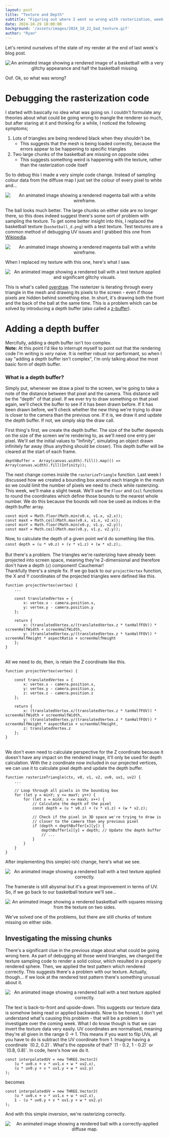 ```yaml
---
layout: post
title: "Texture and Depth"
subtitle: "Figuring out where I went so wrong with rasterization, week ending 2024-10-29"
date: 2024-10-29 18:00:00
background: '/assets/images/2024_10_22_bad_texture.gif'
author: "Ryan"
---
```

Let's remind ourselves of the state of my render at the end of last week's blog post.
<br>
<p style="text-align: center;">
  <img src="{{ "/assets/images/2024_10_22_bad_texture.gif" | relative_url }}" alt="An animated image showing a rendered image of a basketball with a very glitchy appearance and half the basketball missing." style="max-width: 100%; height: auto;">
</p>

Oof. Ok, so what was wrong?

# Debugging the rasterization code
I started with basically no idea what was going on. I couldn't formulate any theories about what could be going wrong to mangle the renderer so much, but after staring at it and thinking for a while, I noticed the following symptoms;
1. Lots of triangles are being rendered black when they shouldn't be.
    - This suggests that the mesh is being loaded correctly, because the errors appear to be happening to specific triangles
2. Two large chunks of the basketball are missing on opposite sides
    - This suggests something weird is happening with the texture, rather than the rasterization code itself

So to debug this I made a very simple code change. Instead of sampling colour data from the diffuse map I just set the colour of every pixel to white and...
<br>
<p style="text-align: center;">
  <img src="{{ "/assets/images/2024_10_29_magenta_ball.gif" | relative_url }}" alt="An animated image showing a rendered magenta ball with a white wireframe." style="max-width: 100%; height: auto;">
</p>

The ball looks much better. The large chunks on either side are no longer there, so this does indeed suggest there's some sort of problem with sampling the texture. To get some better insight into this, I replaced the basketball texture (`basketball_d.png`) with a test texture. Test textures are a common method of debugging UV issues and I grabbed this one from [Wikipedia](https://en.wikipedia.org/wiki/UV_mapping).
<br>
<p style="text-align: center;">
  <img src="{{ "/assets/images/2024_10_29_uv_test_image.jpg" | relative_url }}" alt="An animated image showing a rendered magenta ball with a white wireframe." style="max-width: 100%; height: auto;">
</p>

When I replaced my texture with this one, here's what I saw.
<br>
<p style="text-align: center;">
  <img src="{{ "/assets/images/2024_10_29_uv_test_overdraw.gif" | relative_url }}" alt="An animated image showing a rendered ball with a test texture applied and significant glitchy visuals." style="max-width: 100%; height: auto;">
</p>

This is what's called [overdraw](https://developer.android.com/topic/performance/rendering/overdraw#:~:text=Overdraw%20refers%20to%20the%20system's,the%20cards%20in%20the%20stack.). The rasterizer is iterating through every triangle in the mesh and drawing its pixels to the screen - even if those pixels are hidden behind something else. In short, it's drawing both the front and the back of the ball at the same time. This is a problem which can be solved by introducing a depth buffer (also called a [z-buffer](https://en.wikipedia.org/wiki/Z-buffering)).

# Adding a depth buffer
Mercifully, adding a depth buffer isn't too complex.<br>
**Note:** At this point I'd like to interrupt myself to point out that the rendering code I'm writing is _very_ naive. It is neither robust nor performant, so when I say "adding a depth buffer isn't complex", I'm only talking about the most basic form of depth buffer.

### What is a depth buffer?
Simply put, whenever we draw a pixel to the screen, we're going to take a note of the distance between that pixel and the camera. This distance will be the "depth" of that pixel. If we ever try to draw something on that pixel again, we'll check the buffer to see if it has been drawn before. If it has been drawn before, we'll check whether the new thing we're trying to draw is closer to the camera than the previous one. If it is, we draw it and update the depth buffer. If not, we simply skip the draw call.

First thing's first, we create the depth buffer. The size of the buffer depends on the size of the screen we're rendering to, as we'll need one entry per pixel. We'll set the initial values to "Infinity", simulating an object drawn infinitely far away (thus anything should be closer). This depth buffer will be cleared at the start of each frame.
```
depthBuffer =  Array(canvas.width).fill().map(() => Array(canvas.width).fill(Infinity));
```
The next change comes inside the `rasterizeTriangle` function. Last week I discussed how we created a bounding box around each triangle in the mesh so we could limit the number of pixels we need to check while rasterizing. This week, we'll make a slight tweak. We'll use the `Floor` and `Ceil` functions to round the coordinates which define those bounds to the nearest whole number. We do this because the bounds will now be used as indices in the depth buffer array.
```
const minX = Math.floor(Math.min(v0.x, v1.x, v2.x));
const maxX = Math.ceil(Math.max(v0.x, v1.x, v2.x));
const minY = Math.floor(Math.min(v0.y, v1.y, v2.y));
const maxY = Math.ceil(Math.max(v0.y, v1.y, v2.y));
```

Now, to calculate the depth of a given point we'd do something like this.<br>
`const depth = (u * v0.z) + (v * v1.z) + (w * v2.z);`.<br>
<br>
But there's a problem. The triangles we're rasterizing have already been projected into screen space, meaning they're 2-dimensional and therefore don't have a depth (`z`) component! Cauchemar!
<br>
Thankfully there's a simple fix. If we go back to our `projectVertex` function, the X and Y coordinates of the projected triangles were defined like this.

```
function projectVertex(vertex) {
    ...

    const translatedVertex = {
        x: vertex.x - camera.position.x,
        y: vertex.y - camera.position.y
    };

    return {
        x: (translatedVertex.x/(translatedVertex.z * tanHalfFOV)) * screenHalfWidth + screenHalfWidth,
        y: (translatedVertex.y/(translatedVertex.z * tanHalfFOV)) * screenHalfHeight * aspectRatio + screenHalfHeight
    };
}
```
<br>
All we need to do, then, is retain the Z coordinate like this.

```
function projectVertex(vertex) {

    const translatedVertex = {
        x: vertex.x - camera.position.x,
        y: vertex.y - camera.position.y,
        z: vertex.z - camera.position.z
    };

    return {
        x: (translatedVertex.x/(translatedVertex.z * tanHalfFOV)) * screenHalfWidth + screenHalfWidth,
        y: (translatedVertex.y/(translatedVertex.z * tanHalfFOV)) * screenHalfHeight * aspectRatio + screenHalfHeight,
        z: translatedVertex.z
    };
}
```
<br>
We don't even need to calculate perspective for the Z coordinate because it doesn't have any impact on the rendered image, it'll only be used for depth calculation. With the z coordinate now included in our projected vertices, we can use it to calculate pixel depth and update the depth buffer.

```
function rasterizeTriangle(ctx, v0, v1, v2, uv0, uv1, uv2) {
    ...

    // Loop through all pixels in the bounding box
    for (let y = minY; y <= maxY; y++) {
        for (let x = minX; x <= maxX; x++) {
            // Calculate the depth of the pixel
            const depth = (u * v0.z) + (v * v1.z) + (w * v2.z);

            // Check if the pixel in 3D space we're trying to draw is 
            // closer to the camera than any previous pixel
            if (depth < depthBuffer[x][y]) {
                depthBuffer[x][y] = depth; // Update the depth buffer
                // ...
            }
        }
    }
}
```

After implementing this simple(-ish) change, here's what we see.
<br>
<p style="text-align: center;">
  <img src="{{ "/assets/images/2024_10_29_rasterized_with_depth.gif" | relative_url }}" alt="An animated image showing a rendered ball with a test texture applied correctly." style="max-width: 100%; height: auto;">
</p>

The framerate is still abysmal but it's a great improvement in terms of UV. So, if we go back to our basketball texture we'll see...
<br>
<p style="text-align: center;">
  <img src="{{ "/assets/images/2024_10_29_basketball_missing_chunks.gif" | relative_url }}" alt="An animated image showing a rendered basketball with squares missing from the texture on two sides." style="max-width: 100%; height: auto;">
</p>
We've solved one of the problems, but there are still chunks of texture missing on either side.

## Investigating the missing chunks
There's a significant clue in the previous stage about what could be going wrong here. As part of debugging all those weird triangles, we changed the texture sampling code to render a solid colour, which resulted in a properly rendered sphere. Then, we applied the test pattern which rendered correctly. This suggests there's a problem with our texture. Actually, though... if we look at the rendered test pattern there's something unusual about it.
<br>
<p style="text-align: center;">
  <img src="{{ "/assets/images/2024_10_29_rasterized_with_depth.gif" | relative_url }}" alt="An animated image showing a rendered ball with a test texture applied correctly." style="max-width: 100%; height: auto;">
</p>
The text is back-to-front and upside-down. This suggests our texture data is somehow being read or applied backwards. Now to be honest, I don't yet understand what's causing this problem - that will be a problem to investigate over the coming week. What I do know though is that we can invert the texture data very easily. UV coordinates are normalised, meaning they're all given in the range 0 -> 1. This means if you want to flip UVs, all you have to do is subtract the UV coordinate from 1. Imagine having a coordinate `(0.2, 0.2)`. What's the opposite of that? `(1  - 0.2, 1 - 0.2)` or `(0.8, 0.8)`. In code, here's how we do it.

```
const interpolatedUV = new THREE.Vector2(
    (u * uv0.x + v * uv1.x + w * uv2.x),
    (u * uv0.y + v * uv1.y + w * uv2.y)
);
```

becomes

```
const interpolatedUV = new THREE.Vector2(
    (u * uv0.x + v * uv1.x + w * uv2.x),
    1 - (u * uv0.y + v * uv1.y + w * uv2.y)
);
```

And with this simple inversion, we're rasterizing correctly.
<br>
<p style="text-align: center;">
  <img src="{{ "/assets/images/2024_10_29_rasterized_basketball.gif" | relative_url }}" alt="An animated image showing a rendered ball with a correctly-applied diffuse map." style="max-width: 100%; height: auto;">
</p>